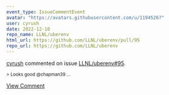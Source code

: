 ```yaml
---
event_type: IssueCommentEvent
avatar: "https://avatars.githubusercontent.com/u/1194526?"
user: cyrush
date: 2022-12-10
repo_name: LLNL/uberenv
html_url: https://github.com/LLNL/uberenv/pull/95
repo_url: https://github.com/LLNL/uberenv
---
```


<a href='https://github.com/cyrush' target='_blank'>cyrush</a> commented on issue <a href='https://github.com/LLNL/uberenv/pull/95' target='_blank'>LLNL/uberenv#95</a>.

<small>> Looks good @chapman39...</small>

<a href='https://github.com/LLNL/uberenv/pull/95' target='_blank'>View Comment</a>